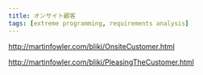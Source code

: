```yaml
---
title: オンサイト顧客
tags: [extreme programming, requirements analysis]
---
```


http://martinfowler.com/bliki/OnsiteCustomer.html

http://martinfowler.com/bliki/PleasingTheCustomer.html
